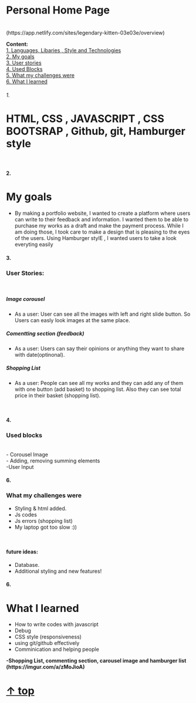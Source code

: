 # Personal Home Page 
<br>
(https://app.netlify.com/sites/legendary-kitten-03e03e/overview)

**Content:**
<br>
[1. Languages, Libaries , Style and Technologies](#1)
<br>
[2. My goals](#2)
<br>
[3. User stories](#3)
<br>
[4. Used Blocks](#4)
<br>
[5. What my challenges were](#5)
<br>
[6. What I learned](#6)
<br>

###### 1.          
# HTML, CSS , JAVASCRIPT , CSS BOOTSRAP , Github, git, Hamburger style
<br>

#### 2.
# My goals
- By making a portfolio website, I wanted to create a platform where users can write to their feedback and information. I wanted them to be able to purchase my works as a  draft and make the payment process. While I am doing those, I took care to make a design that is pleasing to the eyes of the users. Using Hamburger stylE , I wanted users to take a look everyting easily

#### 3.
### User Stories:
<br>

##### Image corousel
- As a user: User can see all the images with left and right slide button. So Users can easly look images at the same place.
##### Comentting section (feedback)
- As a user: Users can say their opinions or anything they want to share with date(optinonal). 
##### Shopping List
- As a user: People can see all my works and they can add any of them with one button (add basket) to shopping list. Also they can see total price in their basket (shopping list).

<br>

#### 4.
### Used blocks 
<br>
- Corousel Image
<br>
- Adding, removing summing elements
<br>
-User Input
<br>

#### 6. 
### What my challenges were
- Styling & html added.
- Js codes
- Js errors (shopping list)
- My laptop got too slow :))
<br>

#### future ideas:
- Database.
- Additional styling and new features!

#### 6.
# What I learned
- How to write codes with javascript
- Debug
- CSS style (responsiveness)
- using git/github effectively
- Comminication and helping people
<b>
<b>
-Shopping List, commenting section, carousel image and hamburger list  (https://imgur.com/a/zMoJioA)
  
#  [↑ top](#readme)
  
<b>
  
<b>
